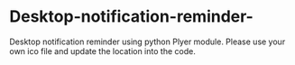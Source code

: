 # Desktop-notification-reminder-
Desktop notification reminder using python Plyer module.
Please use your own ico file and update the location into the code.
